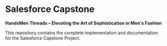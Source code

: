 # Salesforce Capstone

**HandsMen Threads – Elevating the Art of Sophistication in Men's Fashion**

This repository contains the complete implementation and documentation for the Salesforce Capstone Project.
